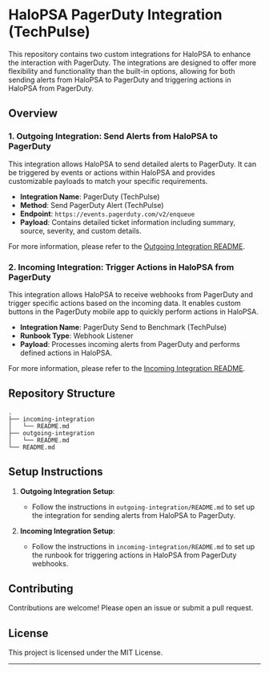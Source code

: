 # HaloPSA PagerDuty Integration (TechPulse)

This repository contains two custom integrations for HaloPSA to enhance the interaction with PagerDuty. The integrations are designed to offer more flexibility and functionality than the built-in options, allowing for both sending alerts from HaloPSA to PagerDuty and triggering actions in HaloPSA from PagerDuty.

## Overview

### 1. Outgoing Integration: Send Alerts from HaloPSA to PagerDuty

This integration allows HaloPSA to send detailed alerts to PagerDuty. It can be triggered by events or actions within HaloPSA and provides customizable payloads to match your specific requirements.

- **Integration Name**: PagerDuty (TechPulse)
- **Method**: Send PagerDuty Alert (TechPulse)
- **Endpoint**: `https://events.pagerduty.com/v2/enqueue`
- **Payload**: Contains detailed ticket information including summary, source, severity, and custom details.

For more information, please refer to the [Outgoing Integration README](outgoing%20integration/README.md).

### 2. Incoming Integration: Trigger Actions in HaloPSA from PagerDuty

This integration allows HaloPSA to receive webhooks from PagerDuty and trigger specific actions based on the incoming data. It enables custom buttons in the PagerDuty mobile app to quickly perform actions in HaloPSA.

- **Integration Name**: PagerDuty Send to Benchmark (TechPulse)
- **Runbook Type**: Webhook Listener
- **Payload**: Processes incoming alerts from PagerDuty and performs defined actions in HaloPSA.

For more information, please refer to the [Incoming Integration README](incoming%20integration/README.md).

## Repository Structure

```plaintext
.
├── incoming-integration
│   └── README.md
├── outgoing-integration
│   └── README.md
└── README.md
```

## Setup Instructions

1. **Outgoing Integration Setup**:
    - Follow the instructions in `outgoing-integration/README.md` to set up the integration for sending alerts from HaloPSA to PagerDuty.

2. **Incoming Integration Setup**:
    - Follow the instructions in `incoming-integration/README.md` to set up the runbook for triggering actions in HaloPSA from PagerDuty webhooks.

## Contributing

Contributions are welcome! Please open an issue or submit a pull request.

## License

This project is licensed under the MIT License.

---

